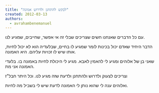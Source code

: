 ```yaml
---
title: "לבקש להתחנן ולדרוש אמונה"
created: 2012-03-13
authors: 
  - avrahambenemanuel
---
```


עם כל הדברים שאנחנו חשים שצריכים שבלי זה אי אפשר, שחייבים, שמגיע לנו.

הדבר היחיד שאדם יכול בכינות לומר שמגיע לו בחיים, שבלעדיה הוא לא יכול לחיות, אותו שיש לו זכויות עליהם. היא האמונה.

שאני בן של אלוהים ומגיע לי להאמין לאבא. מגיע לי היכולת לחיות באמונה בו. בלעדי האמונה אני מת.

וצריכים לצעוק ולדרוש ולהתחנן ולדעת שזה מגיע לנו. וכל היתר חבל"ז

  

ואלוהים ענה לי שהוא נותן לי האמונה לדעת שיש לי בשביל מה לחיות.
